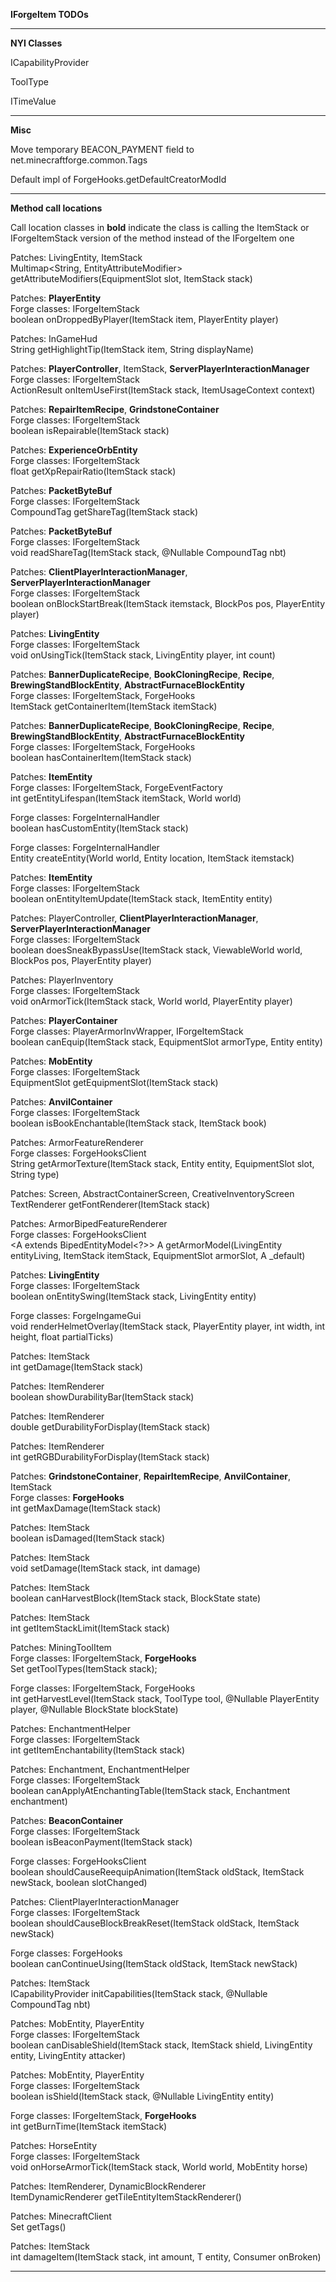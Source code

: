 **IForgeItem TODOs**

----

**NYI Classes**

ICapabilityProvider  

ToolType  

ITimeValue

----

**Misc**

Move temporary BEACON\_PAYMENT field to net.minecraftforge.common.Tags  

Default impl of ForgeHooks.getDefaultCreatorModId

----

**Method call locations**

Call location classes in **bold** indicate the class is calling the ItemStack or IForgeItemStack version of the method instead of the IForgeItem one

Patches: LivingEntity, ItemStack  
Multimap<String, EntityAttributeModifier> getAttributeModifiers(EquipmentSlot slot, ItemStack stack)

Patches: **PlayerEntity**  
Forge classes: IForgeItemStack  
boolean onDroppedByPlayer(ItemStack item, PlayerEntity player)

Patches: InGameHud  
String getHighlightTip(ItemStack item, String displayName)

Patches: **PlayerController**, ItemStack, **ServerPlayerInteractionManager**  
Forge classes: IForgeItemStack  
ActionResult onItemUseFirst(ItemStack stack, ItemUsageContext context)

Patches: **RepairItemRecipe**, **GrindstoneContainer**  
Forge classes: IForgeItemStack  
boolean isRepairable(ItemStack stack)

Patches: **ExperienceOrbEntity**  
Forge classes: IForgeItemStack  
float getXpRepairRatio(ItemStack stack)

Patches: **PacketByteBuf**  
Forge classes: IForgeItemStack  
CompoundTag getShareTag(ItemStack stack)

Patches: **PacketByteBuf**  
Forge classes: IForgeItemStack  
void readShareTag(ItemStack stack, @Nullable CompoundTag nbt)

Patches: **ClientPlayerInteractionManager**, **ServerPlayerInteractionManager**  
Forge classes: IForgeItemStack  
boolean onBlockStartBreak(ItemStack itemstack, BlockPos pos, PlayerEntity player)

Patches: **LivingEntity**  
Forge classes: IForgeItemStack  
void onUsingTick(ItemStack stack, LivingEntity player, int count)

Patches: **BannerDuplicateRecipe**, **BookCloningRecipe**, **Recipe**, **BrewingStandBlockEntity**, **AbstractFurnaceBlockEntity**  
Forge classes: IForgeItemStack, ForgeHooks  
ItemStack getContainerItem(ItemStack itemStack)

Patches: **BannerDuplicateRecipe**, **BookCloningRecipe**, **Recipe**, **BrewingStandBlockEntity**, **AbstractFurnaceBlockEntity**  
Forge classes: IForgeItemStack, ForgeHooks  
boolean hasContainerItem(ItemStack stack)

Patches: **ItemEntity**  
Forge classes: IForgeItemStack, ForgeEventFactory  
int getEntityLifespan(ItemStack itemStack, World world)

Forge classes: ForgeInternalHandler  
boolean hasCustomEntity(ItemStack stack)

Forge classes: ForgeInternalHandler  
Entity createEntity(World world, Entity location, ItemStack itemstack)

Patches: **ItemEntity**  
Forge classes: IForgeItemStack  
boolean onEntityItemUpdate(ItemStack stack, ItemEntity entity)

Patches: PlayerController, **ClientPlayerInteractionManager**, **ServerPlayerInteractionManager**  
Forge classes: IForgeItemStack  
boolean doesSneakBypassUse(ItemStack stack, ViewableWorld world, BlockPos pos, PlayerEntity player)

Patches: PlayerInventory  
Forge classes: IForgeItemStack  
void onArmorTick(ItemStack stack, World world, PlayerEntity player)

Patches: **PlayerContainer**  
Forge classes: PlayerArmorInvWrapper, IForgeItemStack  
boolean canEquip(ItemStack stack, EquipmentSlot armorType, Entity entity)

Patches: **MobEntity**  
Forge classes: IForgeItemStack  
EquipmentSlot getEquipmentSlot(ItemStack stack)

Patches: **AnvilContainer**  
Forge classes: IForgeItemStack  
boolean isBookEnchantable(ItemStack stack, ItemStack book)

Patches: ArmorFeatureRenderer  
Forge classes: ForgeHooksClient  
String getArmorTexture(ItemStack stack, Entity entity, EquipmentSlot slot, String type)

Patches: Screen, AbstractContainerScreen, CreativeInventoryScreen  
TextRenderer getFontRenderer(ItemStack stack)

Patches: ArmorBipedFeatureRenderer  
Forge classes: ForgeHooksClient  
<A extends BipedEntityModel<?>> A getArmorModel(LivingEntity entityLiving, ItemStack itemStack, EquipmentSlot armorSlot, A \_default)

Patches: **LivingEntity**  
Forge classes: IForgeItemStack  
boolean onEntitySwing(ItemStack stack, LivingEntity entity)

Forge classes: ForgeIngameGui  
void renderHelmetOverlay(ItemStack stack, PlayerEntity player, int width, int height, float partialTicks)

Patches: ItemStack  
int getDamage(ItemStack stack)

Patches: ItemRenderer  
boolean showDurabilityBar(ItemStack stack)

Patches: ItemRenderer  
double getDurabilityForDisplay(ItemStack stack)

Patches: ItemRenderer  
int getRGBDurabilityForDisplay(ItemStack stack)

Patches: **GrindstoneContainer**, **RepairItemRecipe**, **AnvilContainer**, ItemStack  
Forge classes: **ForgeHooks**  
int getMaxDamage(ItemStack stack)

Patches: ItemStack  
boolean isDamaged(ItemStack stack)

Patches: ItemStack  
void setDamage(ItemStack stack, int damage)

Patches: ItemStack  
boolean canHarvestBlock(ItemStack stack, BlockState state)

Patches: ItemStack  
int getItemStackLimit(ItemStack stack)

Patches: MiningToolItem  
Forge classes: IForgeItemStack, **ForgeHooks**  
Set<ToolType> getToolTypes(ItemStack stack);

Forge classes: IForgeItemStack, ForgeHooks  
int getHarvestLevel(ItemStack stack, ToolType tool, @Nullable PlayerEntity player, @Nullable BlockState blockState)

Patches: EnchantmentHelper  
Forge classes: IForgeItemStack  
int getItemEnchantability(ItemStack stack)

Patches: Enchantment, EnchantmentHelper  
Forge classes: IForgeItemStack  
boolean canApplyAtEnchantingTable(ItemStack stack, Enchantment enchantment)

Patches: **BeaconContainer**  
Forge classes: IForgeItemStack  
boolean isBeaconPayment(ItemStack stack)

Forge classes: ForgeHooksClient  
boolean shouldCauseReequipAnimation(ItemStack oldStack, ItemStack newStack, boolean slotChanged)

Patches: ClientPlayerInteractionManager  
Forge classes: IForgeItemStack  
boolean shouldCauseBlockBreakReset(ItemStack oldStack, ItemStack newStack)

Forge classes: ForgeHooks  
boolean canContinueUsing(ItemStack oldStack, ItemStack newStack)

Patches: ItemStack  
ICapabilityProvider initCapabilities(ItemStack stack, @Nullable CompoundTag nbt)

Patches: MobEntity, PlayerEntity  
Forge classes: IForgeItemStack  
boolean canDisableShield(ItemStack stack, ItemStack shield, LivingEntity entity, LivingEntity attacker)

Patches: MobEntity, PlayerEntity  
Forge classes: IForgeItemStack  
boolean isShield(ItemStack stack, @Nullable LivingEntity entity)

Forge classes: IForgeItemStack, **ForgeHooks**  
int getBurnTime(ItemStack itemStack)

Patches: HorseEntity  
Forge classes: IForgeItemStack  
void onHorseArmorTick(ItemStack stack, World world, MobEntity horse)

Patches: ItemRenderer, DynamicBlockRenderer  
ItemDynamicRenderer getTileEntityItemStackRenderer()

Patches: MinecraftClient  
Set<Identifier> getTags()

Patches: ItemStack  
<T extends LivingEntity> int damageItem(ItemStack stack, int amount, T entity, Consumer<T> onBroken)

----
